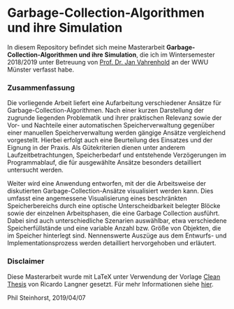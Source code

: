 # Garbage-Collection-Algorithmen und ihre Simulation

In diesem Repository befindet sich meine Masterarbeit **Garbage-Collection-Algorithmen und ihre Simulation**, die ich im Wintersemester 2018/2019 unter Betreuung von [Prof. Dr. Jan Vahrenhold](https://www.uni-muenster.de/Informatik.AGVahrenhold/personen/prof.dr.janvahrenhold/) an der WWU Münster verfasst habe.

### Zusammenfassung
Die vorliegende Arbeit liefert eine Aufarbeitung verschiedener Ansätze für Garbage-Collection-Algorithmen.
Nach einer kurzen Darstellung der zugrunde liegenden Problematik und ihrer praktischen Relevanz sowie der Vor- und Nachteile einer automatischen Speicherverwaltung gegenüber einer manuellen Speicherverwaltung werden gängige Ansätze vergleichend vorgestellt.
Hierbei erfolgt auch eine Beurteilung des Einsatzes und der Eignung in der Praxis.
Als Gütekriterien dienen unter anderem Laufzeitbetrachtungen, Speicherbedarf und entstehende Verzögerungen im Programmablauf, die für ausgewählte Ansätze besonders detailliert untersucht werden.

Weiter wird eine Anwendung entworfen, mit der die Arbeitsweise der diskutierten Garbage-Collection-Ansätze visualisiert werden kann.
Dies umfasst eine angemessene Visualisierung eines beschränkten Speicherbereichs durch eine optische Unterscheidbarkeit belegter Blöcke sowie der einzelnen Arbeitsphasen, die eine Garbage Collection ausführt.
Dabei sind auch unterschiedliche Szenarien auswählbar, etwa verschiedene Speicherfüllstände und eine variable Anzahl bzw. Größe von Objekten, die im Speicher hinterlegt sind.
Nennenswerte Auszüge aus dem Entwurfs- und Implementationsprozess werden detailliert hervorgehoben und erläutert.

### Disclaimer
Diese Masterarbeit wurde mit LaTeX unter Verwendung der Vorlage [Clean Thesis](https://github.com/derric/cleanthesis) von Ricardo Langner gesetzt.
Für mehr Informationen siehe [hier](http://cleanthesis.der-ric.de/).

Phil Steinhorst, 2019/04/07
